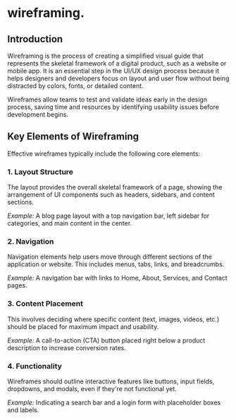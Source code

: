 # wireframing.

## Introduction

Wireframing is the process of creating a simplified visual guide that represents the skeletal framework of a digital product, such as a website or mobile app. It is an essential step in the UI/UX design process because it helps designers and developers focus on layout and user flow without being distracted by colors, fonts, or detailed content.

Wireframes allow teams to test and validate ideas early in the design process, saving time and resources by identifying usability issues before development begins.
## Key Elements of Wireframing

Effective wireframes typically include the following core elements:

### 1. Layout Structure
The layout provides the overall skeletal framework of a page, showing the arrangement of UI components such as headers, sidebars, and content sections.

*Example:* A blog page layout with a top navigation bar, left sidebar for categories, and main content in the center.

### 2. Navigation
Navigation elements help users move through different sections of the application or website. This includes menus, tabs, links, and breadcrumbs.

*Example:* A navigation bar with links to Home, About, Services, and Contact pages.

### 3. Content Placement
This involves deciding where specific content (text, images, videos, etc.) should be placed for maximum impact and usability.

*Example:* A call-to-action (CTA) button placed right below a product description to increase conversion rates.

### 4. Functionality
Wireframes should outline interactive features like buttons, input fields, dropdowns, and modals, even if they're not functional yet.

*Example:* Indicating a search bar and a login form with placeholder boxes and labels.
